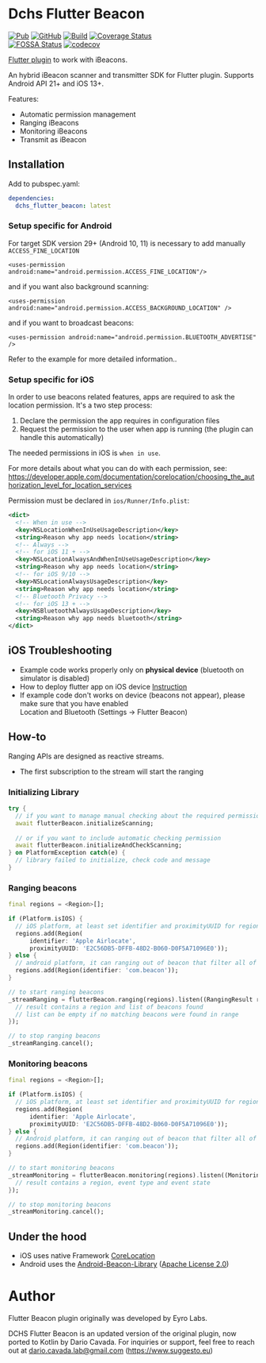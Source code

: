 # Dchs Flutter Beacon


[![Pub](https://img.shields.io/pub/v/dchs_flutter_beacon.svg)](https://pub.dartlang.org/packages/dchs_flutter_beacon) 
[![GitHub](https://img.shields.io/github/license/dariocavada/dchs_flutter_beacon.svg?color=2196F3)](https://github.com/dariocavada/dchs_flutter_beacon/blob/master/LICENSE) 
[![Build](https://github.com/dariocavada/dchs_flutter_beacon/workflows/Flutter%20CI/badge.svg)](https://github.com/dariocavada/dchs_flutter_beacon/actions?query=workflow%3A%22Flutter+CI%22) 
[![Coverage Status](https://coveralls.io/repos/github/dariocavada/dchs_flutter_beacon/badge.svg?branch=master)](https://coveralls.io/github/dariocavada/dchs_flutter_beacon?branch=master)  
[![FOSSA Status](https://app.fossa.com/api/projects/git%2Bgithub.com%2Fdariocavada%2Fdchs_flutter_beacon.svg?type=shield)](https://app.fossa.com/projects/git%2Bgithub.com%2Fdariocavada%2Fdchs_flutter_beacon?ref=badge_shield) 
[![codecov](https://codecov.io/gh/dariocavada/dchs_flutter_beacon/branch/master/graph/badge.svg)](https://codecov.io/gh/dariocavada/dchs_flutter_beacon)


[Flutter plugin](https://pub.dartlang.org/packages/dchs_flutter_beacon/) to work with iBeacons.  

An hybrid iBeacon scanner and transmitter SDK for Flutter plugin. Supports Android API 21+ and iOS 13+.

Features:

* Automatic permission management
* Ranging iBeacons  
* Monitoring iBeacons
* Transmit as iBeacon

## Installation

Add to pubspec.yaml:

```yaml
dependencies:
  dchs_flutter_beacon: latest
```

### Setup specific for Android

For target SDK version 29+ (Android 10, 11) is necessary to add manually ```ACCESS_FINE_LOCATION```

``` 
<uses-permission android:name="android.permission.ACCESS_FINE_LOCATION"/>
```

and if you want also background scanning: 
```
<uses-permission android:name="android.permission.ACCESS_BACKGROUND_LOCATION" />
```

and if you want to broadcast beacons: 
```
<uses-permission android:name="android.permission.BLUETOOTH_ADVERTISE" />
```

Refer to the example for more detailed information..

### Setup specific for iOS

In order to use beacons related features, apps are required to ask the location permission. It's a two step process:

1. Declare the permission the app requires in configuration files
2. Request the permission to the user when app is running (the plugin can handle this automatically)

The needed permissions in iOS is `when in use`.

For more details about what you can do with each permission, see:  
https://developer.apple.com/documentation/corelocation/choosing_the_authorization_level_for_location_services

Permission must be declared in `ios/Runner/Info.plist`:

```xml
<dict>
  <!-- When in use -->
  <key>NSLocationWhenInUseUsageDescription</key>
  <string>Reason why app needs location</string>
  <!-- Always -->
  <!-- for iOS 11 + -->
  <key>NSLocationAlwaysAndWhenInUseUsageDescription</key>
  <string>Reason why app needs location</string>
  <!-- for iOS 9/10 -->
  <key>NSLocationAlwaysUsageDescription</key>
  <string>Reason why app needs location</string>
  <!-- Bluetooth Privacy -->
  <!-- for iOS 13 + -->
  <key>NSBluetoothAlwaysUsageDescription</key>
  <string>Reason why app needs bluetooth</string>
</dict>
```

## iOS Troubleshooting

* Example code works properly only on **physical device** (bluetooth on simulator is disabled)
* How to deploy flutter app on iOS device [Instruction](https://flutter.dev/docs/get-started/install/macos)
* If example code don't works on device (beacons not appear), please make sure that you have enabled <br/> Location and Bluetooth (Settings -> Flutter Beacon) 

## How-to

Ranging APIs are designed as reactive streams.  

* The first subscription to the stream will start the ranging

### Initializing Library

```dart
try {
  // if you want to manage manual checking about the required permissions
  await flutterBeacon.initializeScanning;
  
  // or if you want to include automatic checking permission
  await flutterBeacon.initializeAndCheckScanning;
} on PlatformException catch(e) {
  // library failed to initialize, check code and message
}
```

### Ranging beacons

```dart
final regions = <Region>[];

if (Platform.isIOS) {
  // iOS platform, at least set identifier and proximityUUID for region scanning
  regions.add(Region(
      identifier: 'Apple Airlocate',
      proximityUUID: 'E2C56DB5-DFFB-48D2-B060-D0F5A71096E0'));
} else {
  // android platform, it can ranging out of beacon that filter all of Proximity UUID
  regions.add(Region(identifier: 'com.beacon'));
}

// to start ranging beacons
_streamRanging = flutterBeacon.ranging(regions).listen((RangingResult result) {
  // result contains a region and list of beacons found
  // list can be empty if no matching beacons were found in range
});

// to stop ranging beacons
_streamRanging.cancel();
```

### Monitoring beacons

```dart
final regions = <Region>[];

if (Platform.isIOS) {
  // iOS platform, at least set identifier and proximityUUID for region scanning
  regions.add(Region(
      identifier: 'Apple Airlocate',
      proximityUUID: 'E2C56DB5-DFFB-48D2-B060-D0F5A71096E0'));
} else {
  // Android platform, it can ranging out of beacon that filter all of Proximity UUID
  regions.add(Region(identifier: 'com.beacon'));
}

// to start monitoring beacons
_streamMonitoring = flutterBeacon.monitoring(regions).listen((MonitoringResult result) {
  // result contains a region, event type and event state
});

// to stop monitoring beacons
_streamMonitoring.cancel();
```

## Under the hood

* iOS uses native Framework [CoreLocation](https://developer.apple.com/documentation/corelocation/)
* Android uses the [Android-Beacon-Library](https://github.com/AltBeacon/android-beacon-library) ([Apache License 2.0](https://github.com/AltBeacon/android-beacon-library/blob/master/LICENSE))  

# Author

Flutter Beacon plugin originally was developed by Eyro Labs. 

DCHS Flutter Beacon is an updated version of the original plugin, now ported to Kotlin by Dario Cavada. 
For inquiries or support, feel free to reach out at dario.cavada.lab@gmail.com (https://www.suggesto.eu)


